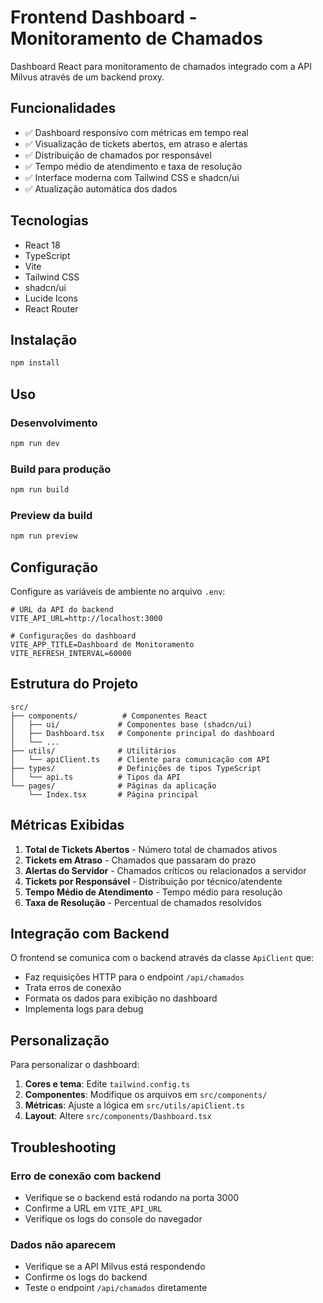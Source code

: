 # Frontend Dashboard - Monitoramento de Chamados

Dashboard React para monitoramento de chamados integrado com a API Milvus através de um backend proxy.

## Funcionalidades

- ✅ Dashboard responsivo com métricas em tempo real
- ✅ Visualização de tickets abertos, em atraso e alertas
- ✅ Distribuição de chamados por responsável
- ✅ Tempo médio de atendimento e taxa de resolução
- ✅ Interface moderna com Tailwind CSS e shadcn/ui
- ✅ Atualização automática dos dados

## Tecnologias

- React 18
- TypeScript
- Vite
- Tailwind CSS
- shadcn/ui
- Lucide Icons
- React Router

## Instalação

```bash
npm install
```

## Uso

### Desenvolvimento
```bash
npm run dev
```

### Build para produção
```bash
npm run build
```

### Preview da build
```bash
npm run preview
```

## Configuração

Configure as variáveis de ambiente no arquivo `.env`:

```env
# URL da API do backend
VITE_API_URL=http://localhost:3000

# Configurações do dashboard
VITE_APP_TITLE=Dashboard de Monitoramento
VITE_REFRESH_INTERVAL=60000
```

## Estrutura do Projeto

```
src/
├── components/          # Componentes React
│   ├── ui/             # Componentes base (shadcn/ui)
│   ├── Dashboard.tsx   # Componente principal do dashboard
│   └── ...
├── utils/              # Utilitários
│   └── apiClient.ts    # Cliente para comunicação com API
├── types/              # Definições de tipos TypeScript
│   └── api.ts          # Tipos da API
└── pages/              # Páginas da aplicação
    └── Index.tsx       # Página principal
```

## Métricas Exibidas

1. **Total de Tickets Abertos** - Número total de chamados ativos
2. **Tickets em Atraso** - Chamados que passaram do prazo
3. **Alertas do Servidor** - Chamados críticos ou relacionados a servidor
4. **Tickets por Responsável** - Distribuição por técnico/atendente
5. **Tempo Médio de Atendimento** - Tempo médio para resolução
6. **Taxa de Resolução** - Percentual de chamados resolvidos

## Integração com Backend

O frontend se comunica com o backend através da classe `ApiClient` que:

- Faz requisições HTTP para o endpoint `/api/chamados`
- Trata erros de conexão
- Formata os dados para exibição no dashboard
- Implementa logs para debug

## Personalização

Para personalizar o dashboard:

1. **Cores e tema**: Edite `tailwind.config.ts`
2. **Componentes**: Modifique os arquivos em `src/components/`
3. **Métricas**: Ajuste a lógica em `src/utils/apiClient.ts`
4. **Layout**: Altere `src/components/Dashboard.tsx`

## Troubleshooting

### Erro de conexão com backend
- Verifique se o backend está rodando na porta 3000
- Confirme a URL em `VITE_API_URL`
- Verifique os logs do console do navegador

### Dados não aparecem
- Verifique se a API Milvus está respondendo
- Confirme os logs do backend
- Teste o endpoint `/api/chamados` diretamente

